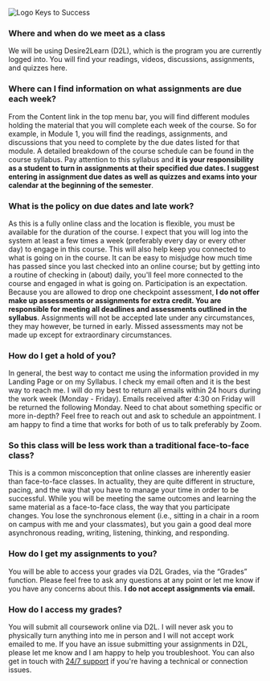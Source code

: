 ![Logo Keys to Success](https://dawsonfairbanks.github.io/envs_425_525_iCourse/images/Keys_Success.png)

### Where and when do we meet as a class

We will be using Desire2Learn (D2L), which is the program you are currently logged into. 
You will find your readings, videos, discussions, assignments, and quizzes here.

### Where can I find information on what assignments are due each week?

From the Content link in the top menu bar, you will find different modules holding the 
material that you will complete each week of the course. So for example, in Module 1, 
you will find the readings, assignments, and discussions that you need to complete by the 
due dates listed for that module. A detailed breakdown of the course schedule can be found 
in the course syllabus. Pay attention to this syllabus and <b>it is your responsibility as a 
student to turn in assignments at their specified due dates. I suggest entering in 
assignment due dates as well as quizzes and exams into your calendar at the beginning 
of the semester</b>.

### What is the policy on due dates and late work?

As this is a fully online class and the location is flexible, you must be available for 
the duration of the course. I expect that you will log into the system at least a few
 times a week (preferably every day or every other day) to engage in this course. This 
 will also help keep you connected to what is going on in the course. It can be easy to 
 misjudge how much time has passed since you last checked into an online course; but 
 by getting into a routine of checking in (about) daily, you'll feel more connected to 
 the course and engaged in what is going on. Participation is an expectation. Because 
 you are allowed to drop one checkpoint assessment, <b>I do not offer make up assessments 
 or assignments for extra credit. You are responsible for meeting all deadlines and 
 assessments outlined in the syllabus</b>. Assignments will not be accepted late under any 
 circumstances, they may however, be turned in early. Missed assessments may not be 
 made up except for extraordinary circumstances.

### How do I get a hold of you?

In general, the best way to contact me using the information provided in my Landing Page 
or on my Syllabus. I check my email often and it is the best way to reach me. 
I will do my best to return all emails within 24 hours during the work week (Monday - Friday). 
Emails received after 4:30 on Friday will be returned the following Monday. Need to chat 
about something specific or more in-depth? Feel free to reach out and ask to schedule an 
appointment. I am happy to find a time that works for both of us to talk preferably by Zoom.

### So this class will be less work than a traditional face-to-face class?

This is a common misconception that online classes are inherently easier than face-to-face 
classes. In actuality, they are quite different in structure, pacing, and the way that 
you have to manage your time in order to be successful. While you will be meeting the 
same outcomes and learning the same material as a face-to-face class, the way that you 
participate changes. You lose the synchronous element (i.e., sitting in a chair in a 
room on campus with me and your classmates), but you gain a good deal more asynchronous 
reading, writing, listening, thinking, and responding.

### How do I get my assignments to you?

You will be able to access your grades via D2L Grades, via the “Grades” function. 
Please feel free to ask any questions at any point or let me know if you have 
any concerns about this. <b> I do not accept assignments via email. </b>

### How do I access my grades?

You will submit all coursework online via D2L. I will never ask you to physically 
turn anything into me in person and I will not accept work emailed to me. If you have an 
issue submitting your assignments in D2L, please let me know and I am happy to help you 
troubleshoot. You can also get in touch with 
[24/7 support](https://it.arizona.edu/service/247-it-support) if you're having a 
technical or connection issues.
